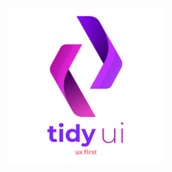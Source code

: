 <p align="center">
  <img width="250" src="https://raw.githubusercontent.com/badatt/tidy-ui/main/internals/docs/tidi-ui-logo.png" alt="Tidy UI" />
</p>
